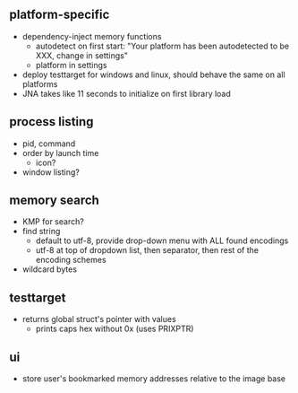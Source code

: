 ## platform-specific
* dependency-inject memory functions
    - autodetect on first start: "Your platform has been autodetected to be XXX, change in settings"
    - platform in settings
* deploy testtarget for windows and linux, should behave the same on all platforms
* JNA takes like 11 seconds to initialize on first library load

## process listing
* pid, command
* order by launch time
    - icon?
* window listing?

## memory search
* KMP for search?
* find string
    - default to utf-8, provide drop-down menu with ALL found encodings
    - utf-8 at top of dropdown list, then separator, then rest of the encoding schemes
* wildcard bytes

## testtarget
* returns global struct's pointer with values
    - prints caps hex without 0x (uses PRIXPTR)

## ui
* store user's bookmarked memory addresses relative to the image base
